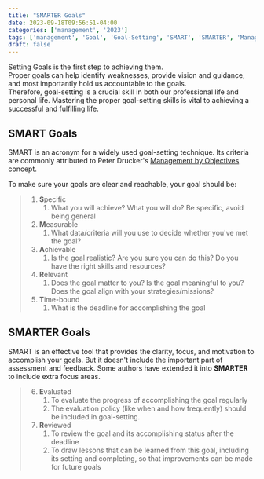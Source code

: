 ```yaml
---
title: "SMARTER Goals"  
date: 2023-09-18T09:56:51-04:00  
categories: ['management', '2023']  
tags: ['management', 'Goal', 'Goal-Setting', 'SMART', 'SMARTER', 'Management', 'goal', 'goal-setting',]  
draft: false
---
```


Setting Goals is the first step to achieving them.  
Proper goals can help identify weaknesses, provide vision and guidance, and most importantly hold us accountable to the goals.   
Therefore, goal-setting is a crucial skill in both our professional life and personal life. Mastering the proper goal-setting skills
is vital to achieving a successful and fulfilling life. 


## SMART Goals
SMART is an acronym for a widely used goal-setting technique. Its criteria are commonly
attributed to Peter Drucker's [Management by Objectives](https://en.wikipedia.org/wiki/Management_by_objectives) concept.

To make sure your goals are clear and reachable, your goal should be:
> 1. **S**pecific
>    1. What you will achieve?  What you will do?  Be specific, avoid being general
> 2. **M**easurable
>    1. What data/criteria will you use to decide whether you've met the goal?
> 3. **A**chievable
>    1. Is the goal realistic? Are you sure you can do this?  Do you have the right skills and resources?
> 4. **R**elevant
>    1. Does the goal matter to you? Is the goal meaningful to you? Does the goal align with your strategies/missions?
> 5. **T**ime-bound
>    1. What is the deadline for accomplishing the goal



## SMARTER Goals
SMART is an effective tool that provides the clarity, focus, and motivation to accomplish your goals.  But it doesn't include
the important part of assessment and feedback. Some authors have extended it into **SMARTER**  to include extra focus areas. 

> 6. **E**valuated
>    1. To evaluate the progress of accomplishing the goal regularly
>    2. The evaluation policy (like when and how frequently) should be included in goal-setting.
> 7. **R**eviewed 
>    1. To review the goal and its accomplishing status after the deadline
>    2. To draw lessons that can be learned from this goal, including its setting and completing, so that improvements can be made for future goals 